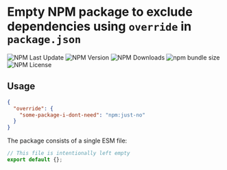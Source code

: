 # Empty NPM package to exclude dependencies using `override` in `package.json`

![NPM Last Update](https://img.shields.io/npm/last-update/just-no)
![NPM Version](https://img.shields.io/npm/v/just-dep)
![NPM Downloads](https://img.shields.io/npm/dm/just-dep)
![npm bundle size](https://img.shields.io/bundlephobia/min/just-dep)
![NPM License](https://img.shields.io/npm/l/just-dep)

## Usage

```json
{
  "override": {
    "some-package-i-dont-need": "npm:just-no"
  }
}
```

The package consists of a single ESM file:

```javascript
// This file is intentionally left empty
export default {};
```
